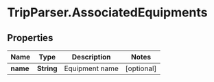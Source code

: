 # TripParser.AssociatedEquipments

## Properties

Name | Type | Description | Notes
------------ | ------------- | ------------- | -------------
**name** | **String** | Equipment name | [optional] 


